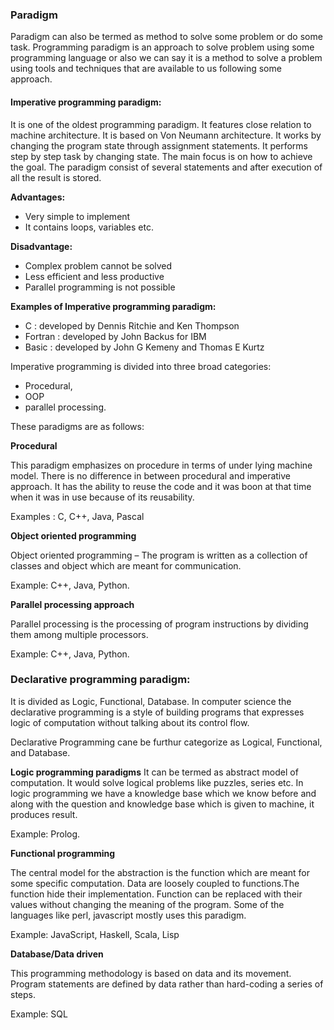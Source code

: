 ### Paradigm
Paradigm can also be termed as method to solve some problem or do some task. Programming paradigm is an approach to solve problem using some programming language or also we can say it is a method to solve a problem using tools and techniques that are available to us following some approach. 

#### Imperative programming paradigm: 
It is one of the oldest programming paradigm. It features close relation to machine architecture. It is based on Von Neumann architecture. It works by changing the program state through assignment statements. It performs step by step task by changing state. The main focus is on how to achieve the goal. The paradigm consist of several statements and after execution of all the result is stored.

**Advantages:** 

- Very simple to implement
- It contains loops, variables etc.

 **Disadvantage:**

- Complex problem cannot be solved
- Less efficient and less productive
- Parallel programming is not possible

**Examples of Imperative programming paradigm:**

- C : developed by Dennis Ritchie and Ken Thompson
- Fortran : developed by John Backus for IBM
- Basic : developed by John G Kemeny and Thomas E Kurtz 



Imperative programming is divided into three broad categories: 
- Procedural, 
- OOP 
- parallel processing. 

These paradigms are as follows:

**Procedural**

This paradigm emphasizes on procedure in terms of under lying machine model. There is no difference in between procedural and imperative approach. It has the ability to reuse the code and it was boon at that time when it was in use because of its reusability.

Examples : C, C++, Java, Pascal

**Object oriented programming**

Object oriented programming – 
The program is written as a collection of classes and object which are meant for communication.

Example: C++, Java, Python.

**Parallel processing approach** 

Parallel processing is the processing of program instructions by dividing them among multiple processors.

Example: C++, Java, Python.

### Declarative programming paradigm: 

It is divided as Logic, Functional, Database. In computer science the declarative programming is a style of building programs that expresses logic of computation without talking about its control flow.

Declarative Programming cane be furthur categorize as Logical, Functional, and Database.

**Logic programming paradigms**
It can be termed as abstract model of computation. It would solve logical problems like puzzles, series etc. In logic programming we have a knowledge base which we know before and along with the question and knowledge base which is given to machine, it produces result. 

Example: Prolog.

**Functional programming**

The central model for the abstraction is the function which are meant for some specific computation. Data are loosely coupled to functions.The function hide their implementation. Function can be replaced with their values without changing the meaning of the program. Some of the languages like perl, javascript mostly uses this paradigm.

Example: JavaScript, Haskell, Scala, Lisp

**Database/Data driven**

This programming methodology is based on data and its movement. Program statements are defined by data rather than hard-coding a series of steps.

Example: SQL
